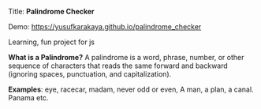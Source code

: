 Title: <strong>Palindrome Checker</strong>

Demo: https://yusufkarakaya.github.io/palindrome_checker

Learning, fun project for js

<strong>What is a Palindrome?</strong>
A palindrome is a word, phrase, number, or other sequence of characters that reads the same forward and backward (ignoring spaces, punctuation, and capitalization).

<strong>Examples</strong>: eye, racecar, madam, never odd or even, A man, a plan, a canal. Panama etc.
